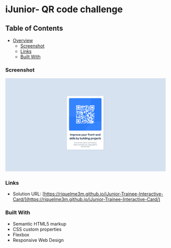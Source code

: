 # iJunior- QR code challenge

## Table of Contents

- [Overview](#overview)
  - [Screenshot](#screenshot)
  - [Links](#links)
  - [Built With](#built-with)


### Screenshot

![](./images/screenshot.png)

### Links

- Solution URL: [https://riquelme3m.github.io/iJunior-Trainee-Interactive-Card/](https://riquelme3m.github.io/iJunior-Trainee-Interactive-Card/)

### Built With

- Semantic HTML5 markup
- CSS custom properties
- Flexbox
- Responsive Web Design